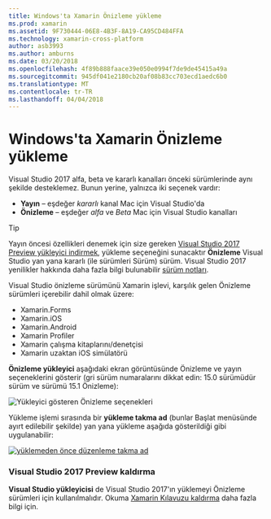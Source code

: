 ```yaml
---
title: Windows'ta Xamarin Önizleme yükleme
ms.prod: xamarin
ms.assetid: 9F730444-06E8-4B3F-8A19-CA95CD484FFA
ms.technology: xamarin-cross-platform
author: asb3993
ms.author: amburns
ms.date: 03/20/2018
ms.openlocfilehash: 4f89b888faace39e050e0994f7de9de45415a49a
ms.sourcegitcommit: 945df041e2180cb20af08b83cc703ecd1aedc6b0
ms.translationtype: MT
ms.contentlocale: tr-TR
ms.lasthandoff: 04/04/2018
---
```

# <a name="installing-xamarin-preview-on-windows"></a>Windows'ta Xamarin Önizleme yükleme

Visual Studio 2017 alfa, beta ve kararlı kanalları önceki sürümlerinde aynı şekilde desteklemez. Bunun yerine, yalnızca iki seçenek vardır:

- **Yayın** – eşdeğer _kararlı_ kanal Mac için Visual Studio'da
- **Önizleme** – eşdeğer _alfa_ ve _Beta_ Mac için Visual Studio kanalları

> [!TIP] 
> Yayın öncesi özellikleri denemek için size gereken [Visual Studio 2017 Preview yükleyici indirmek](https://www.visualstudio.com/vs/preview/), yükleme seçeneğini sunacaktır **Önizleme** Visual Studio yan yana kararlı (ile sürümleri Sürüm) sürüm. Visual Studio 2017 yenilikler hakkında daha fazla bilgi bulunabilir [sürüm notları](/visualstudio/releasenotes/vs2017-preview-relnotes).

Visual Studio önizleme sürümünü Xamarin işlevi, karşılık gelen Önizleme sürümleri içerebilir dahil olmak üzere:

- Xamarin.Forms
- Xamarin.iOS
- Xamarin.Android
- Xamarin Profiler
- Xamarin çalışma kitaplarını/denetçisi
- Xamarin uzaktan iOS simülatörü

**Önizleme yükleyici** aşağıdaki ekran görüntüsünde Önizleme ve yayın seçeneklerini gösterir (gri sürüm numaralarını dikkat edin: 15.0 sürümüdür sürüm ve sürümü 15.1 Önizleme):

![Yükleyici gösteren Önizleme seçenekleri](windows-images/vs2017-installer.jpg)

Yükleme işlemi sırasında bir **yükleme takma ad** (bunlar Başlat menüsünde ayırt edilebilir şekilde) yan yana yükleme aşağıda gösterildiği gibi uygulanabilir:

[![yüklemeden önce düzenleme takma ad](windows-images/vs2017-nickname-sml.png "yüklemeden önce düzenleme takma adı")](windows-images/vs2017-nickname.png#lightbox)

### <a name="uninstalling-visual-studio-2017-preview"></a>Visual Studio 2017 Preview kaldırma

**Visual Studio yükleyicisi** de Visual Studio 2017'ın yüklemeyi Önizleme sürümleri için kullanılmalıdır. Okuma [Xamarin Kılavuzu kaldırma](uninstalling-xamarin.md#uninstallvs2017) daha fazla bilgi için.
